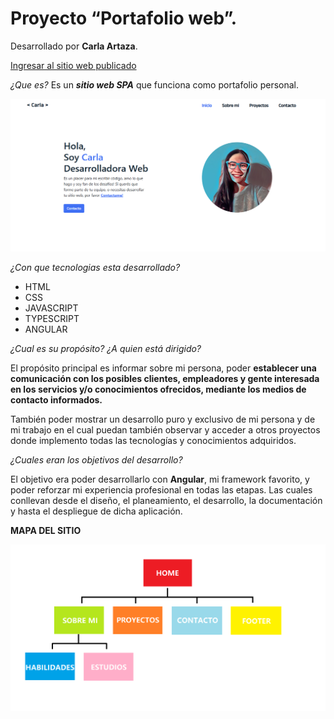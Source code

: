 # Proyecto “Portafolio web”.

Desarrollado por **Carla Artaza**. 

[Ingresar al sitio web publicado ](https://cartaza-dev.github.io/portfolio/)

*¿Que es?* Es un ***sitio web SPA*** que funciona como portafolio personal.

  ![Imagen del sitio](https://github.com/cartaza-dev/portfolio/blob/main/src/assets/imagen_portafolio.png)


*¿Con que tecnologias esta desarrollado?*

- HTML
- CSS
- JAVASCRIPT
- TYPESCRIPT
- ANGULAR


*¿Cual es su propósito? ¿A quien está dirigido?*

El propósito principal es informar sobre mi persona, poder **establecer una comunicación con los posibles clientes, empleadores y gente interesada en los servicios y/o conocimientos ofrecidos, mediante los medios de contacto informados.**

También poder mostrar un desarrollo puro y exclusivo de mi persona y de mi trabajo en el cual puedan también observar y acceder a otros proyectos donde implemento todas las tecnologías y conocimientos adquiridos.


*¿Cuales eran los objetivos del desarrollo?*

El objetivo era poder desarrollarlo con **Angular**, mi framework favorito, y poder reforzar mi experiencia profesional en todas las etapas. Las cuales conllevan desde el diseño, el planeamiento, el desarrollo, la documentación y hasta el despliegue de dicha aplicación.

**MAPA DEL SITIO**

 ![Imagen del sitio](https://github.com/cartaza-dev/portfolio/blob/main/src/assets/mapa_del_sitio.png)
 


